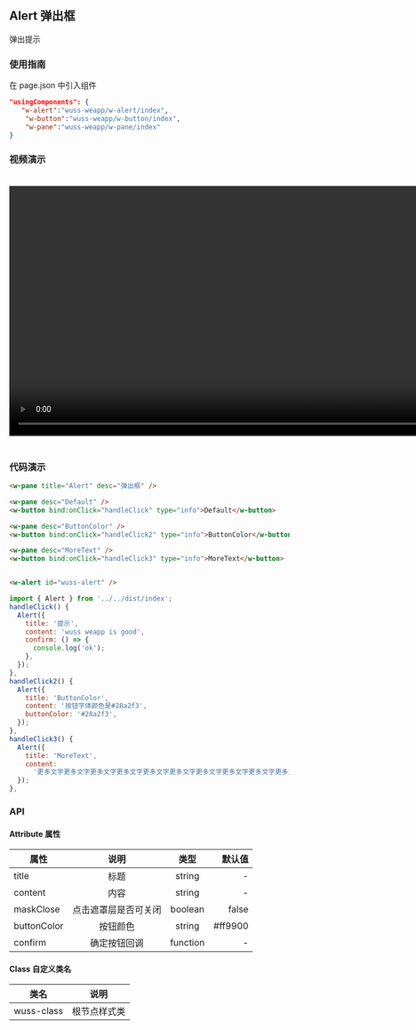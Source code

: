 ## Alert 弹出框

弹出提示

### 使用指南

在 page.json 中引入组件

```json
"usingComponents": {
   "w-alert":"wuss-weapp/w-alert/index",
    "w-button":"wuss-weapp/w-button/index",
    "w-pane":"wuss-weapp/w-pane/index"
}
```

### 视频演示

<video style="margin: 20px 0;" height="450px" autoplay="true" loop="true" controls x5-playsinline="true" playsinline="true" webkit-playsinline="true" src="../../resource/alert.mp4"
/>



### 代码演示

```html
<w-pane title="Alert" desc="弹出框" />

<w-pane desc="Default" />
<w-button bind:onClick="handleClick" type="info">Default</w-button>

<w-pane desc="ButtonColor" />
<w-button bind:onClick="handleClick2" type="info">ButtonColor</w-button>

<w-pane desc="MoreText" />
<w-button bind:onClick="handleClick3" type="info">MoreText</w-button>


<w-alert id="wuss-alert" />
```

```javascript
import { Alert } from '../../dist/index';
handleClick() {
  Alert({
    title: '提示',
    content: 'wuss weapp is good',
    confirm: () => {
      console.log('ok');
    },
  });
},
handleClick2() {
  Alert({
    title: 'ButtonColor',
    content: '按钮字体颜色是#28a2f3',
    buttonColor: '#28a2f3',
  });
},
handleClick3() {
  Alert({
    title: 'MoreText',
    content:
      '更多文字更多文字更多文字更多文字更多文字更多文字更多文字更多文字更多文字更多文字更多文字更多文字更多文字更多文字更多文字更多文字更多文字更多文字更多文字更多文字更多文字更多文字更多文字更多文字更多文字更多文字更多文字更多文字更多文字更多文字更多文字更多文字更多文字更多文字更多文字更多文字更多文字更多文字更多文字更多文字更多文字更多文字更多文字更多文字更多文字更多文字更多文字更多文字更多文字更多文字更多文字更多文字',
  });
},
```

### API

#### Attribute 属性

| 属性 | 说明 | 类型 | 默认值 |
| ---- | :--: | :--: | -----: |
| title | 标题 |   string   | - |
| content | 内容 |   string   | - |
| maskClose | 点击遮罩层是否可关闭 |   boolean   | false |
| buttonColor | 按钮颜色 |   string   | #ff9900 |
| confirm | 确定按钮回调 |   function   | - |

#### Class 自定义类名

| 类名       | 说明         |
| ---------- | ------------ |
| wuss-class | 根节点样式类 |
